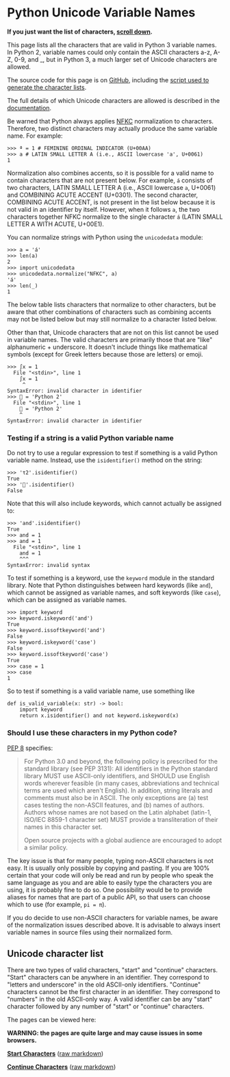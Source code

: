 # Python Unicode Variable Names

**If you just want the list of characters, [scroll down](#unicode-character-list).**

This page lists all the characters that are valid in Python 3 variable names.
In Python 2, variable names could only contain the ASCII characters a-z, A-Z,
0-9, and _, but in Python 3, a much larger set of Unicode characters are
allowed.

The source code for this page is on
[GitHub](https://github.com/asmeurer/python-unicode-variable-names), including
the [script used to generate the character
lists](https://github.com/asmeurer/python-unicode-variable-names/blob/master/generate.py).

The full details of which Unicode characters are allowed is described in the
[documentation](https://docs.python.org/3/reference/lexical_analysis.html#identifiers).

Be warned that Python always applies
[NFKC](https://en.wikipedia.org/wiki/Unicode_equivalence#Normalization)
normalization to characters. Therefore, two distinct characters may actually
produce the same variable name. For example:

    >>> ª = 1 # FEMININE ORDINAL INDICATOR (U+00AA)
    >>> a # LATIN SMALL LETTER A (i.e., ASCII lowercase 'a', U+0061)
    1

Normalization also combines accents, so it is possible for a valid name to
contain characters that are not present below. For example, `á` consists of
two characters, LATIN SMALL LETTER A (i.e., ASCII lowercase `a`, U+0061) and
COMBINING ACUTE ACCENT (U+0301). The second character, COMBINING ACUTE ACCENT,
is not present in the list below because it is not valid in an identifier by
itself. However, when it follows `a`, the two characters together NFKC
normalize to the single character `á` (LATIN SMALL LETTER A WITH ACUTE,
U+00E1).

You can normalize strings with Python using the `unicodedata` module:

    >>> a = 'á'
    >>> len(a)
    2
    >>> import unicodedata
    >>> unicodedata.normalize("NFKC", a)
    'á'
    >>> len(_)
    1

The below table lists characters that normalize to other characters, but be
aware that other combinations of characters such as combining accents may not
be listed below but may still normalize to a character listed below.

Other than that, Unicode characters that are not on this list cannot be used
in variable names. The valid characters are primarily those that are "like"
alphanumeric + underscore. It doesn't include things like mathematical symbols
(except for Greek letters because those are letters) or emoji.

    >>> ∫x = 1
      File "<stdin>", line 1
        ∫x = 1
         ^
    SyntaxError: invalid character in identifier
    >>> 💩 = 'Python 2'
      File "<stdin>", line 1
        💩 = 'Python 2'
        ^
    SyntaxError: invalid character in identifier

### Testing if a string is a valid Python variable name

Do not try to use a regular expression to test if something is a valid Python
variable name. Instead, use the `isidentifier()` method on the string:

    >>> 'τ2'.isidentifier()
    True
    >>> '🙁'.isidentifier()
    False

Note that this will also include keywords, which cannot actually be assigned
to:

    >>> 'and'.isidentifier()
    True
    >>> and = 1
    >>> and = 1
      File "<stdin>", line 1
        and = 1
        ^^^
    SyntaxError: invalid syntax

To test if something is a keyword, use the `keyword` module in the standard
library. Note that Python distinguishes between hard keywords (like `and`),
which cannot be assigned as variable names, and soft keywords (like `case`),
which can be assigned as variable names.

    >>> import keyword
    >>> keyword.iskeyword('and')
    True
    >>> keyword.issoftkeyword('and')
    False
    >>> keyword.iskeyword('case')
    False
    >>> keyword.issoftkeyword('case')
    True
    >>> case = 1
    >>> case
    1

So to test if something is a valid variable name, use something like

    def is_valid_variable(x: str) -> bool:
        import keyword
        return x.isidentifier() and not keyword.iskeyword(x)

### Should I use these characters in my Python code?

[PEP 8](https://www.python.org/dev/peps/pep-0008/#source-file-encoding)
specifies:

> For Python 3.0 and beyond, the following policy is prescribed for the standard library (see PEP 3131): All identifiers in the Python standard library MUST use ASCII-only identifiers, and SHOULD use English words wherever feasible (in many cases, abbreviations and technical terms are used which aren't English). In addition, string literals and comments must also be in ASCII. The only exceptions are (a) test cases testing the non-ASCII features, and (b) names of authors. Authors whose names are not based on the Latin alphabet (latin-1, ISO/IEC 8859-1 character set) MUST provide a transliteration of their names in this character set.
>
> Open source projects with a global audience are encouraged to adopt a similar policy.

The key issue is that for many people, typing non-ASCII characters is not
easy. It is usually only possible by copying and pasting. If you are 100%
certain that your code will only be read and run by people who speak the same
language as you and are able to easily type the characters you are using, it
is probably fine to do so. One possibility would be to provide aliases for
names that are part of a public API, so that users can choose which to use
(for example, `pi = π`).

If you do decide to use non-ASCII characters for variable names, be aware of
the normalization issues described above. It is advisable to always insert
variable names in source files using their normalized form.

## Unicode character list

There are two types of valid characters, "start" and "continue" characters.
"Start" characters can be anywhere in an identifier. They correspond to
"letters and underscore" in the old ASCII-only identifiers. "Continue"
characters cannot be the first character in an identifier. They correspond to
"numbers" in the old ASCII-only way. A valid identifier can be any "start"
character followed by any number of "start" or "continue" characters.

The pages can be viewed here:

**WARNING: the pages are quite large and may cause issues in some browsers.**

[**Start Characters**](start-characters.html) (<a href="start-characters.md">raw markdown</a>)

[**Continue Characters**](continue-characters.html) (<a href="continue-characters.md">raw markdown</a>)
